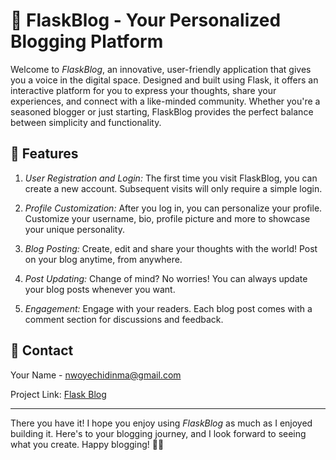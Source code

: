 # 📝 FlaskBlog - Your Personalized Blogging Platform

Welcome to *FlaskBlog*, an innovative, user-friendly application that gives you a voice in the digital space. Designed and built using Flask, it offers an interactive platform for you to express your thoughts, share your experiences, and connect with a like-minded community. Whether you're a seasoned blogger or just starting, FlaskBlog provides the perfect balance between simplicity and functionality.

## 🌟 Features

1. *User Registration and Login:* The first time you visit FlaskBlog, you can create a new account. Subsequent visits will only require a simple login.

2. *Profile Customization:* After you log in, you can personalize your profile. Customize your username, bio, profile picture and more to showcase your unique personality.

3. *Blog Posting:* Create, edit and share your thoughts with the world! Post on your blog anytime, from anywhere.

4. *Post Updating:* Change of mind? No worries! You can always update your blog posts whenever you want. 

5. *Engagement:* Engage with your readers. Each blog post comes with a comment section for discussions and feedback.


## 🤝 Contact

Your Name - nwoyechidinma@gmail.com

Project Link: [Flask Blog](https://github.com/Chidinma-debug/flask-blog)

---

There you have it! I hope you enjoy using *FlaskBlog* as much as I enjoyed building it. Here's to your blogging journey, and I look forward to seeing what you create. Happy blogging! 🎉🚀